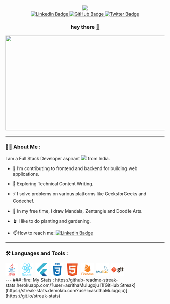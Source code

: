 <!DOCTYPE html>
<html>
  <body>
    <div id="header" align="center">
      <img src="https://media.giphy.com/media/RN8FdaB6T1bkkI5n4I/giphy.gif" width="100"/>
      <div id="badges">
        <a href="https://www.linkedin.com/in/asritha-mulugoju-b68a8a1b4/">
        <img src="https://img.shields.io/badge/LinkedIn-blue?style=for-the-badge&logo=linkedin&logoColor=white" alt="LinkedIn Badge"/>
        </a>
        <a href="https://github.com/asrithaMulugoju">
          <img src="https://img.shields.io/badge/GitHub-red?style=for-the-badge&logo=github&logoColor="red" alt="GitHub Badge"/>
        </a>
        <a href="https://twitter.com/AMulugoju">
        <img src="https://img.shields.io/badge/Twitter-blue?style=for-the-badge&logo=twitter&logoColor=white" alt="Twitter Badge"/>
        </a>
      </div>
    </div>
    <div align="center">
    <h3>
      hey there
      <a href="#">👋</a>
    </h3>
    </div>
    <div align="center">
      <img src="https://media.giphy.com/media/dWesBcTLavkZuG35MI/giphy.gif" width="600" height="300"/>
    </div>

 ---

### :woman_technologist: About Me :
I am a Full Stack Developer aspirant <img src="https://media.giphy.com/media/WUlplcMpOCEmTGBtBW/giphy.gif" width="30"> from India.
- :telescope: I’m contributing to frontend and backend for building web applications.

- :seedling: Exploring Technical Content Writing.

- :zap: I solve problems on various platforms like GeeksforGeeks and Codechef.
- :art: In my free time, I draw Mandala, Zentangle and Doodle Arts.
- :potted_plant: I like to do planting and gardening. 

- :mailbox:How to reach me: [![Linkedin Badge](https://img.shields.io/badge/-asrithaMulugoju-blue?style=flat&logo=Linkedin&logoColor=white)](https://www.linkedin.com/in/asritha-mulugoju-b68a8a1b4/)
---


### :hammer_and_wrench: Languages and Tools :
<div>
  <img src="https://github.com/devicons/devicon/blob/master/icons/java/java-original-wordmark.svg" title="Java" alt="Java" width="40" height="40"/>&nbsp;
  <img src="https://github.com/devicons/devicon/blob/master/icons/react/react-original-wordmark.svg" title="React" alt="React" width="40" height="40"/>&nbsp;
  <img src="https://github.com/devicons/devicon/blob/master/icons/flutter/flutter-original.svg" title="Flutter" alt="Flutter" width="40" height="40"/>&nbsp;
  <img src="https://github.com/devicons/devicon/blob/master/icons/css3/css3-plain-wordmark.svg"  title="CSS3" alt="CSS" width="40" height="40"/>&nbsp;
  <img src="https://github.com/devicons/devicon/blob/master/icons/html5/html5-original.svg" title="HTML5" alt="HTML" width="40" height="40"/>&nbsp;
  <img src="https://github.com/devicons/devicon/blob/master/icons/firebase/firebase-plain-wordmark.svg" title="Firebase" alt="Firebase" width="40" height="40"/>&nbsp;
  <img src="https://github.com/devicons/devicon/blob/master/icons/mysql/mysql-original-wordmark.svg" title="MySQL"  alt="MySQL" width="40" height="40"/>&nbsp;
  <img src="https://github.com/devicons/devicon/blob/master/icons/git/git-original-wordmark.svg" title="Git" **alt="Git" width="40" height="40"/>
</div>
---
### :fire: My Stats :
https://github-readme-streak-stats.herokuapp.com/?user=asrithaMulugoju
[![GitHub Streak](https://streak-stats.demolab.com?user=asrithaMulugoju)](https://git.io/streak-stats)
  </body>
</html>
